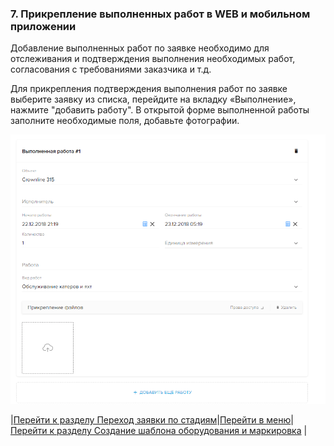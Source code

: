 ### 7. Прикрепление выполненных работ в WEB и мобильном приложении
Добавление выполненных работ по заявке необходимо для отслеживания и подтверждения выполнения необходимых работ, согласования с требованиями заказчика и т.д.

Для прикрепления подтверждения выполнения работ по заявке выберите заявку из списка, перейдите на вкладку «Выполнение», нажмите "добавить работу". В открытой форме выполненной работы заполните необходимые поля, добавьте фотографии.

![15.png](/attachments/images/15.png)

|[Перейти к разделу Переход заявки по стадиям](./ChangingStatus.md)|[Перейти в меню](http://wiki.hubex.ru)| [Перейти к разделу Создание шаблона оборудования и маркировка](./CreatingObjTemplates.md) |
